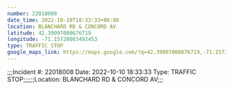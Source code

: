 ```yaml
---
number: 22018008
date_time: 2022-10-10T18:33:33+00:00
location: BLANCHARD RD & CONCORD AV
latitude: 42.39097000676719
longitude: -71.15728003492453
type: TRAFFIC STOP
google_maps_link: https://maps.google.com/?q=42.39097000676719,-71.15728003492453
---
```


;;;Incident #: 22018008  Date: 2022-10-10 18:33:33   Type: TRAFFIC STOP;;;;;;Location: BLANCHARD RD & CONCORD AV;;;
